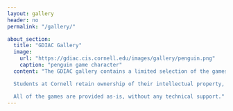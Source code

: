 ```yaml
---
layout: gallery
header: no
permalink: "/gallery/"

about_section:
  title: "GDIAC Gallery"
  image:
    url: "https://gdiac.cis.cornell.edu/images/gallery/penguin.png"
    caption: "penguin game character"
  content: "The GDIAC gallery contains a limited selection of the games developed here at Cornell. It mainly contains games developed in CS/INFO 3152 (formerly CIS 3000), as well as a few advanced projects. Most of the games are 2D, as the focus of the introductory course is on design and software engineering over advanced graphics. Students in CS 5625 do develop 3D games, but they are not designed for easy distribution.

  Students at Cornell retain ownership of their intellectual property, and so GDIAC does not have rights to all student games. We only distribute games that have not been made available commercially. Because of platform restrictions, this means that we do not distribute student iOS games unless the students have made the game available on the App Store (in which case we link directly to the store page.

  All of the games are provided as-is, without any technical support."
---
```

